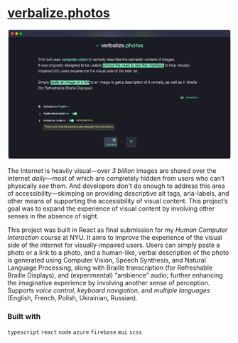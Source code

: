 # [verbalize.photos](https://ai-image-describer.web.app)

![verbalize-photos-screenshot](/assets/verbalize-photos-ss.png)

The Internet is heavily visual—over _3 billion_ images are shared over the internet _daily_—most of which are completely hidden from users who can’t physically _see_ them. And developers don't do enough to address this area of accessibility—skimping on providing descriptive alt tags, aria-labels, and other means of supporting the accessibility of visual content. This project’s goal was to expand the experience of visual content by involving other senses in the absence of sight.

This project was built in React as final submission for my _Human Computer Interaction_ course at NYU. It aims to improve the experience of the visual side of the internet for visually-impaired users. Users can simply paste a photo or a link to a photo, and a human-like, verbal description of the photo is generated using Computer Vision, Speech Synthesis, and Natural Language Processing, along with Braille transcription (for Refreshable Braille Displays), and (experimental) “ambience” audio; further enhancing the imaginative experience by involving another sense of perception. Supports _voice control_, _keyboard navigation_, and _multiple languages_ (English, French, Polish, Ukrainian, Russian).

### Built with

`typescript` `react` `node` `azure` `firebase` `mui` `scss`
